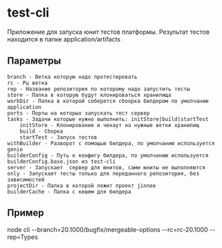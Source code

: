 # test-cli
Приложение для запуска юнит тестов платформы. 
Результат тестов находится в папке application/artifacts

## Параметры
    branch - Ветка которую надо протестировать
    rc - Рц ветка 
    rep - Название репозитория по которому надо запустить тесты 
    store - Папка в которую будут клонироваться хранилища
    workDir - Папка в которой соберется сбоорка билдером по умолчанию application
    ports - Порты на которых запускать тест сервер  
    tasks - Задачи которые нужно выполнить: initStore|build|startTest 
        initStore - Клонирование и чекаут на нужные ветки хранилищ
        build - Сборка 
        startTest - Запуск тестов
    withBuilder - Разворот с помощью билдера, по умолчанию используется genie
    builderConfig - Путь к конфигу билдера, по умолчанию используется builderConfig.base.json из test-cli
    server - Запускает  сервер для юнитов, сами юниты не выполняются   
    only - Запускает тесты только для переданного репозитория, без зависимостей
    projectDir - Папка в которой лежит проект jinnee   
    builderCache - Папка с кешем для билдера
          
## Пример

node cli --branch=20.1000/bugfix/mergeable-options --rc=rc-20.1000 --rep=Types

